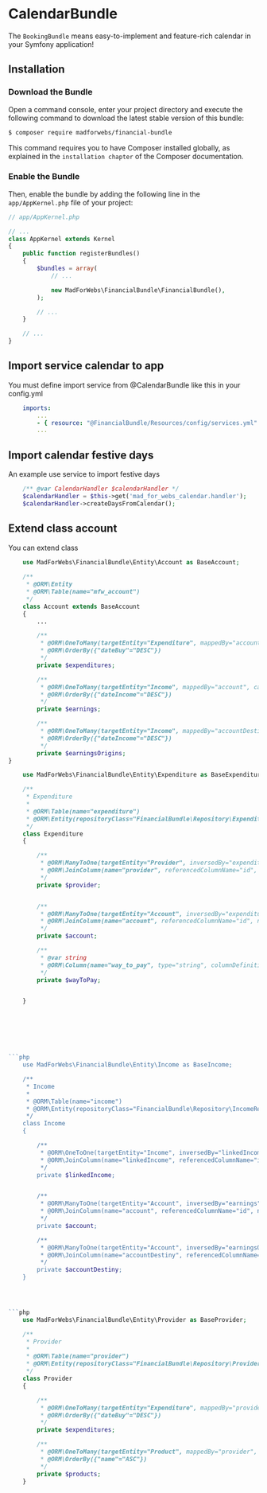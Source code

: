 CalendarBundle
=============

The `BookingBundle` means easy-to-implement and feature-rich calendar in your Symfony application!

## Installation

### Download the Bundle

Open a command console, enter your project directory and execute the
following command to download the latest stable version of this bundle:

```bash
$ composer require madforwebs/financial-bundle
```
This command requires you to have Composer installed globally, as explained
in the `installation chapter` of the Composer documentation.

### Enable the Bundle


Then, enable the bundle by adding the following line in the ``app/AppKernel.php``
file of your project:

```php
// app/AppKernel.php

// ...
class AppKernel extends Kernel
{
    public function registerBundles()
    {
        $bundles = array(
            // ...

            new MadForWebs\FinancialBundle\FinancialBundle(),
        );

        // ...
    }

    // ...
}
```
    
## Import service calendar to app    

You must define import service from @CalendarBundle like this in your config.yml

```yml
    imports:
        ...
        - { resource: "@FinancialBundle/Resources/config/services.yml" }
        ...
```   
 
## Import calendar festive days    

An example use service to import festive days

```php
    /** @var CalendarHandler $calendarHandler */
    $calendarHandler = $this->get('mad_for_webs_calendar.handler');
    $calendarHandler->createDaysFromCalendar();
```

 
## Extend class account

You can extend class

```php
    use MadForWebs\FinancialBundle\Entity\Account as BaseAccount;
    
    /**
     * @ORM\Entity
     * @ORM\Table(name="mfw_account")
     */
    class Account extends BaseAccount
    {
        ...

        /**
         * @ORM\OneToMany(targetEntity="Expenditure", mappedBy="account", cascade={"all"})
         * @ORM\OrderBy({"dateBuy"="DESC"})
         */
        private $expenditures;

        /**
         * @ORM\OneToMany(targetEntity="Income", mappedBy="account", cascade={"all"})
         * @ORM\OrderBy({"dateIncome"="DESC"})
         */
        private $earnings;

        /**
         * @ORM\OneToMany(targetEntity="Income", mappedBy="accountDestiny", cascade={"all"})
         * @ORM\OrderBy({"dateIncome"="DESC"})
         */
        private $earningsOrigins;
}
```



```php
    use MadForWebs\FinancialBundle\Entity\Expenditure as BaseExpenditure;

    /**
     * Expenditure
     *
     * @ORM\Table(name="expenditure")
     * @ORM\Entity(repositoryClass="FinancialBundle\Repository\ExpenditureRepository")
     */
    class Expenditure
    {

        /**
         * @ORM\ManyToOne(targetEntity="Provider", inversedBy="expenditures")
         * @ORM\JoinColumn(name="provider", referencedColumnName="id", nullable=true)
         */
        private $provider;


        /**
         * @ORM\ManyToOne(targetEntity="Account", inversedBy="expenditures")
         * @ORM\JoinColumn(name="account", referencedColumnName="id", nullable=true)
         */
        private $account;

        /**
         * @var string
         * @ORM\Column(name="way_to_pay", type="string", columnDefinition="enum('card','bank','transfer','cash','paydesk', 'gratification')" , nullable=false)
         */
        private $wayToPay;


    }







```php
    use MadForWebs\FinancialBundle\Entity\Income as BaseIncome;

    /**
     * Income
     *
     * @ORM\Table(name="income")
     * @ORM\Entity(repositoryClass="FinancialBundle\Repository\IncomeRepository")
     */
    class Income
    {

        /**
         * @ORM\OneToOne(targetEntity="Income", inversedBy="linkedIncome")
         * @ORM\JoinColumn(name="linkedIncome", referencedColumnName="id", nullable=true)
         */
        private $linkedIncome;


        /**
         * @ORM\ManyToOne(targetEntity="Account", inversedBy="earnings")
         * @ORM\JoinColumn(name="account", referencedColumnName="id", nullable=false)
         */
        private $account;

        /**
         * @ORM\ManyToOne(targetEntity="Account", inversedBy="earningsOrigins")
         * @ORM\JoinColumn(name="accountDestiny", referencedColumnName="id", nullable=true)
         */
        private $accountDestiny;
    }




```php
    use MadForWebs\FinancialBundle\Entity\Provider as BaseProvider;

    /**
     * Provider
     *
     * @ORM\Table(name="provider")
     * @ORM\Entity(repositoryClass="FinancialBundle\Repository\ProviderRepository")
     */
    class Provider
    {

        /**
         * @ORM\OneToMany(targetEntity="Expenditure", mappedBy="provider", cascade={"all"})
         * @ORM\OrderBy({"dateBuy"="DESC"})
         */
        private $expenditures;

        /**
         * @ORM\OneToMany(targetEntity="Product", mappedBy="provider", cascade={"all"})
         * @ORM\OrderBy({"name"="ASC"})
         */
        private $products;
    }